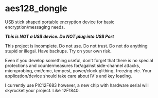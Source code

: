 # aes128_dongle
USB stick shaped portable encryption device for basic encryption/messaging needs.

***This is NOT a USB device. Do NOT plug into USB Port***

This project is incomplete.
Do not use. Do not trust. Do not do anything stupid or illegal. Have backups.
Try on your own risk.

Even if you develop something useful, don't forget that there is no special protections and countermeasures for/against side-channel attacks, microprobing, emi/emc, tempest, power/clock glithing, freezing etc. Your application/device should take care about IV's and key loading.


I currently use PIC12F683 however, a new chip with hardware serial will skyrocket your project. Like 12F1840.
